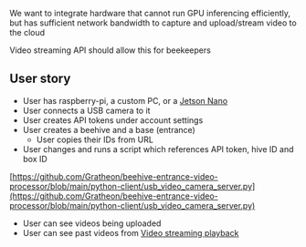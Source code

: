 We want to integrate hardware that cannot run GPU inferencing efficiently, but has sufficient network bandwidth to capture and upload/stream video to the cloud

Video streaming API should allow this for beekeepers

## User story

- User has raspberry-pi, a custom PC, or a [Jetson Nano](https://www.notion.so/Jetson-Nano-6500eadfbab64e7b8bd0d0896df30701?pvs=21)
- User connects a USB camera to it
- User creates API tokens under account settings
- User creates a beehive and a base (entrance)
    - User copies their IDs from URL
- User changes and runs a script which references API token, hive ID and box ID

[https://github.com/Gratheon/beehive-entrance-video-processor/blob/main/python-client/usb_video_camera_server.py](https://github.com/Gratheon/beehive-entrance-video-processor/blob/main/python-client/usb_video_camera_server.py)

- User can see videos being uploaded
- User can see past videos from [Video streaming playback](https://www.notion.so/Video-streaming-playback-7214e1994f564d4b8888a5acae7318f0?pvs=21)